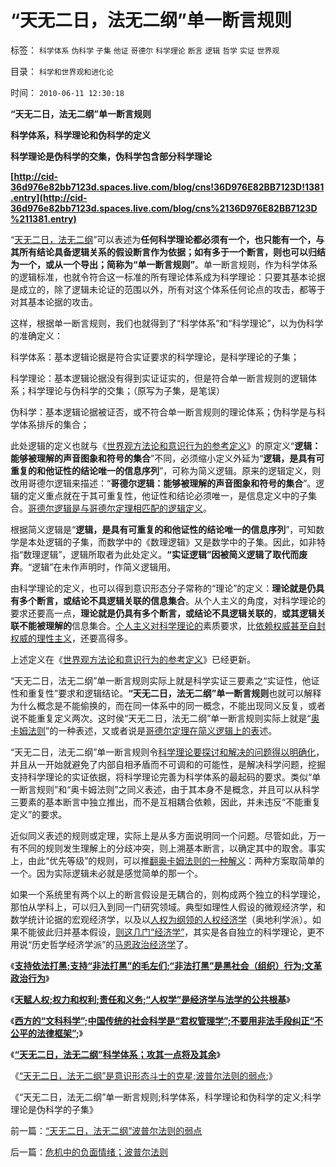 # “天无二日，法无二纲”单一断言规则

标签： `科学体系` `伪科学` `子集` `他证` `哥德尔` `科学理论` `断言` `逻辑` `哲学` `实证` `世界观` 

目录： `科学和世界观和进化论`

时间： `2010-06-11 12:30:18`

**“天无二日，法无二纲”单一断言规则**

**科学体系，科学理论和伪科学的定义**

**科学理论是伪科学的交集，伪科学包含部分科学理论**

**[http://cid-36d976e82bb7123d.spaces.live.com/blog/cns!36D976E82BB7123D!1381.entry](http://cid-36d976e82bb7123d.spaces.live.com/blog/cns%2136D976E82BB7123D%211381.entry)**

“[天无二日，法无二纲](../../../2009/10/29/伟大的思想家亚当斯密的迷惑.md)”可以表述为**任何科学理论都必须有一个，也只能有一个，与其所有结论具备逻辑关系的假设断言作为依据；如有多于一个断言，则也可以归结为一个，或从一个导出；简称为“单一断言规则”**。单一断言规则，作为科学体系的逻辑标准，也就令符合这一标准的所有理论体系成为科学理论：只要其基本论据是成立的，除了逻辑未论证的范围以外，所有对这个体系任何论点的攻击，都等于对其基本论据的攻击。

这样，根据单一断言规则，我们也就得到了“科学体系”和“科学理论”，以为伪科学的准确定义：

科学体系：基本逻辑论据是符合实证要求的科学理论，是科学理论的子集；

科学理论：基本逻辑论据没有得到实证证实的，但是符合单一断言规则的逻辑体系；科学理论与伪科学的交集；（原写为子集，是笔误）

伪科学：基本逻辑论据被证否，或不符合单一断言规则的理论体系；伪科学是与科学体系排斥的集合；

此处逻辑的定义也就与《[世界观方法论和意识行为的参考定义](../../../2010/2/11/世界观方法论和意识行为的参考定义.md)》的原定义“**逻辑：能够被理解的声音图象和符号的集合**”不同，必须缩小定义外延为“**逻辑，是具有可重复的和他证性的结论唯一的信息序列**”，可称为简义逻辑。原来的逻辑定义，则改用哥德尔逻辑来描述：“**哥德尔逻辑：能够被理解的声音图象和符号的集合**”。逻辑的定义重点就在于其可重复性，他证性和结论必须唯一，是信息定义中的子集合。[哥德尔逻辑是与哥德尔定理相匹配的逻辑定义](../../../2009/6/6/哥德尔悖论定理，唯心哲学的恶梦.md)。

根据简义逻辑是“**逻辑，是具有可重复的和他证性的结论唯一的信息序列**”，可知数学是本处逻辑的子集，而数学中的《数理逻辑》又是数学中的子集。因此，如非特指“数理逻辑”，逻辑所取者为此处定义。**“实证逻辑”因被简义逻辑了取代而废弃**。“逻辑”在未作声明时，作简义逻辑用。

由科学理论的定义，也可以得到意识形态分子常称的“理论”的定义：**理论就是仍具有多个断言，或结论不具逻辑关联的信息集合**。从个人主义的角度，对科学理论的要求还要高一点，**理论就是仍具有多个断言，或结论不具逻辑关联的**，**或其逻辑关联不能被理解的**信息集合。[个人主义对科学理论的](../../../2010/5/21/个人主义价值观讨论目录集.md)素质要求，比[依赖权威甚至自封权威的理性主义](../../../2010/5/28/理性主义哲学信仰讨论集.md)，还要高得多。

上述定义在《[世界观方法论和意识行为的参考定义](../../../2010/2/11/世界观方法论和意识行为的参考定义.md)》已经更新。

“天无二日，法无二纲”单一断言规则实际上就是科学实证三要素之“实证性，他证性和重复性”要求和逻辑结论。**“天无二日，法无二纲”单一断言规则**也就可以解释为什么概念是不能偷换的，而在同一体系中的同一概念，不能出现同义反复，或者说不能重复定义两次。这时侯“天无二日，法无二纲”单一断言规则实际上就是“[奥卡姆法则](../../../2010/1/5/存实除虚的奥卡姆剃刀法则.md)”的一种表述，又或者说是[哥德尔定理在简义逻辑上的表](../../../2009/6/9/正确处理宗教及唯心信仰和科学实证性的关系.md)述。

“天无二日，法无二纲”单一断言规则令[科学理论要探讨和解决的问题得以明确化](../../../2009/5/22/“实”未必为实证，认识对象角色的主谓宾.md)，并且从一开始就避免了内部自相矛盾而不可调和的可能性，是解决科学问题，挖掘支持科学理论的实证依据，将科学理论完善为科学体系的最起码的要求。类似“单一断言规则”和“奥卡姆法则”之同义表述，由于其本身不是概念，并且可以从科学三要素的基本断言中独立推出，而不是互相耦合依赖，因此，并未违反“不能重复定义”的要求。

近似同义表述的规则或定理，实际上是从多方面说明同一个问题。尽管如此，万一有不同的规则发生理解上的分歧冲突，则上溯基本断言，以确定其中的取舍。事实上，由此“优先等级”的规则，可以推[翻奥卡姆法则的一种解义](../../../2010/1/5/存实除虚的奥卡姆剃刀法则.md)：两种方案取简单的一个。因为实际逻辑未必就是感觉简单的那一个。

如果一个系统里有两个以上的断言假设是无耦合的，则构成两个独立的科学理论，那怕从学科上，可以归入到同一门研究领域。典型如理性人假设的微观经济学，和数学统计论据的宏观经济学，以及以[人权为纲领的人权经济学](../../../2009/10/31/人权经济学和人权对象模型.md)（奥地利学派）。如果不能彼此归并基本假设，[则这几门“经济学”](../../../2010/1/21/三种现代经济学体系和经济学的科学实证源.md)，其实是各自独立的科学理论，更不用说“历史哲学经济学派”的[马恩政治经济学](../../../2009/12/27/政治经济学是科学吗？计划经济的GDP是什么？.md)了。

《[**支持依法打黑;支持“非法打黑”的毛左们;“非法打黑”是黑社会（组织）行为;文革政治行为**](../../../2010/6/10/支持广州等地政府依法打黑.md)》

《[**天赋人权;权力和权利;责任和义务;“人权学”是经济学与法学的公共根基**](../../../2010/6/10/“人权学”是经济学与法学的共同根基.md)》

《[**西方的“文科科学”;中国传统的社会科学是“君权管理学”;不要用非法手段纠正“不公平的法律框架”;**](../../../2010/6/10/“人权学”是经济学与法学的共同根基.md)》

《[**“天无二日，法无二纲”科学体系；攻其一点将及其余**](../../../2010/6/10/“天无二日，法无二纲”科学体系基本要求.md)》

《[“天无二日，法无二纲”是意识形态斗士的克星;波普尔法则的弱点](../../../2010/6/11/“天无二日，法无二纲”波普尔法则的弱点.md);》

《“天无二日，法无二纲”单一断言规则;科学体系，科学理论和伪科学的定义;科学理论是伪科学的子集》



前一篇：[“天无二日，法无二纲”波普尔法则的弱点](../../../2010/6/11/“天无二日，法无二纲”波普尔法则的弱点.md)

后一篇：[危机中的负面情绪；波普尔法则](../../../2010/6/11/危机中的负面情绪；波普尔法则.md)